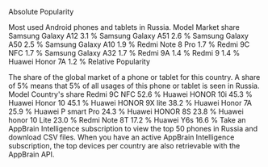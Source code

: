 
Absolute Popularity

Most used Android phones and tablets in Russia.
Model	Market share
Samsung Galaxy A12
	3.1 %
Samsung Galaxy A51
	2.6 %
Samsung Galaxy A50
	2.5 %
Samsung Galaxy A10
	1.9 %
Redmi Note 8 Pro
	1.7 %
Redmi 9C NFC
	1.7 %
Samsung Galaxy A32
	1.7 %
Redmi 9A
	1.4 %
Redmi 9
	1.4 %
Huawei Honor 7A
	1.2 %
Relative Popularity

The share of the global market of a phone or tablet for this country. A share of 5% means that 5% of all usages of this phone or tablet is seen in Russia.
Model	Country's share
Redmi 9C NFC
	52.6 %
Huawei HONOR 10i
	45.3 %
Huawei Honor 10	45.1 %
Huawei HONOR 9X lite
	38.2 %
Huawei Honor 7A
	25.9 %
Huawei P smart Pro
	24.3 %
Huawei HONOR 8S
	23.8 %
Huawei honor 10 Lite
	23.0 %
Redmi Note 8T
	17.2 %
Huawei Y6s
	16.6 %
Take an AppBrain Intelligence subscription to view the top 50 phones in Russia and download CSV files.
When you have an active AppBrain Intelligence subscription, the top devices per country are also retrievable with the AppBrain API.

